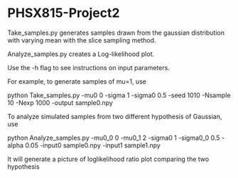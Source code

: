 # PHSX815-Project2

Take_samples.py generates samples drawn from the gaussian distribution with varying mean with the slice sampling method.

Analyze_samples.py creates a Log-likelihood plot.

Use the -h flag to see instructions on input parameters.

For example, to generate samples of mu=1, use

python Take_samples.py -mu0 0 -sigma 1 -sigma0 0.5 -seed 1010 -Nsample 10 -Nexp 1000 -output sample0.npy

To analyze simulated samples from two different hypothesis of Gaussian, use

python Analyze_samples.py -mu0_0 0 -mu0_1 2 -sigma0 1 -sigma0_0 0.5 -alpha 0.05 -input0 sample0.npy -input1 sample1.npy

It will generate a picture of loglikelihood ratio plot comparing the two hypothesis
